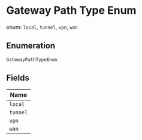 
# Gateway Path Type Enum

enum: `local`, `tunnel`, `vpn`, `wan`

## Enumeration

`GatewayPathTypeEnum`

## Fields

| Name |
|  --- |
| `local` |
| `tunnel` |
| `vpn` |
| `wan` |

